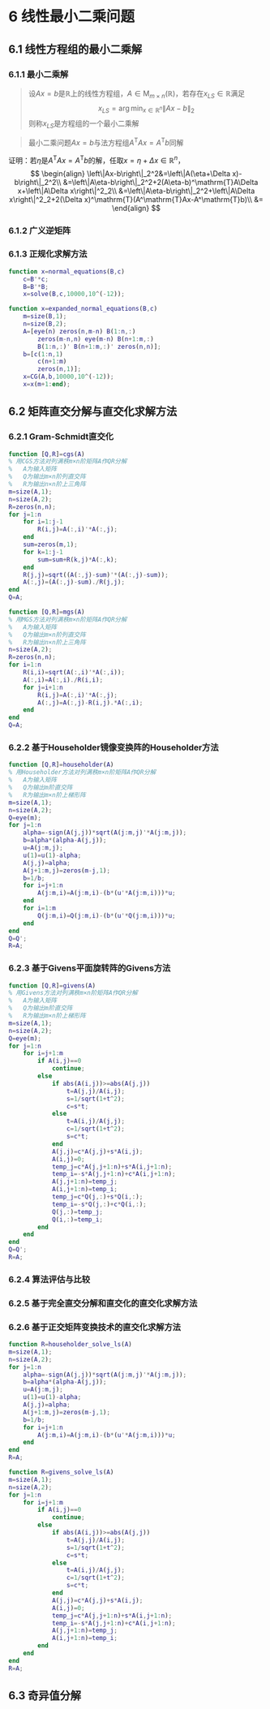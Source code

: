 # 6 线性最小二乘问题

## 6.1 线性方程组的最小二乘解

### 6.1.1 最小二乘解

> 设$Ax=b$是$\mathbb{R}$上的线性方程组，$A\in \mathrm{M}_{m\times n}(\mathbb{R})$，若存在$x_{LS}\in\mathbb{R}$满足
> $$
> x_{LS}=\arg\min_{x\in\mathbb{R}^n}\left\|Ax-b\right\|_2
> $$
> 则称$x_{LS}$是方程组的一个最小二乘解

> 最小二乘问题$Ax=b$与法方程组$A^\mathrm{T}Ax=A^\mathrm{T}b$同解

证明：若$\eta$是$A^\mathrm{T}Ax=A^\mathrm{T}b$的解，任取$x=\eta+\Delta x\in\mathbb{R}^n$，
$$
\begin{align}
\left\|Ax-b\right\|_2^2&=\left\|A(\eta+\Delta x)-b\right\|_2^2\\
&=\left\|A\eta-b\right\|_2^2+2(A\eta-b)^\mathrm{T}A\Delta x+\left\|A\Delta x\right\|^2_2\\
&=\left\|A\eta-b\right\|_2^2+\left\|A\Delta x\right\|^2_2+2(\Delta x)^\mathrm{T}(A^\mathrm{T}Ax-A^\mathrm{T}b)\\
&=
\end{align}
$$


### 6.1.2 广义逆矩阵



### 6.1.3 正规化求解方法





```matlab
function x=normal_equations(B,c)
    c=B'*c;
    B=B'*B;
    x=solve(B,c,10000,10^(-12));
```

```matlab
function x=expanded_normal_equations(B,c)
    m=size(B,1);
    n=size(B,2);
    A=[eye(n) zeros(n,m-n) B(1:n,:)
        zeros(m-n,n) eye(m-n) B(n+1:m,:)
        B(1:n,:)' B(n+1:m,:)' zeros(n,n)];
    b=[c(1:n,1)
        c(n+1:m)
        zeros(n,1)];
    x=CG(A,b,10000,10^(-12));
    x=x(m+1:end);
```



## 6.2 矩阵直交分解与直交化求解方法

### 6.2.1 Gram-Schmidt直交化





```matlab
function [Q,R]=cgs(A)
% 用CGS方法对列满秩m×n阶矩阵A作QR分解
%   A为输入矩阵
%   Q为输出m×n阶列直交阵
%   R为输出n×n阶上三角阵
m=size(A,1);
n=size(A,2);
R=zeros(n,n);
for j=1:n
    for i=1:j-1
        R(i,j)=A(:,i)'*A(:,j);
    end
    sum=zeros(m,1);
    for k=1:j-1
        sum=sum+R(k,j)*A(:,k);
    end
    R(j,j)=sqrt((A(:,j)-sum)'*(A(:,j)-sum));
    A(:,j)=(A(:,j)-sum)./R(j,j);
end
Q=A;
```



```matlab
function [Q,R]=mgs(A)
% 用MGS方法对列满秩m×n阶矩阵A作QR分解
%   A为输入矩阵
%   Q为输出m×n阶列直交阵
%   R为输出n×n阶上三角阵
n=size(A,2);
R=zeros(n,n);
for i=1:n
    R(i,i)=sqrt(A(:,i)'*A(:,i));
    A(:,i)=A(:,i)./R(i,i);
    for j=i+1:n
        R(i,j)=A(:,i)'*A(:,j);
        A(:,j)=A(:,j)-R(i,j).*A(:,i);
    end
end
Q=A;
```





### 6.2.2 基于Householder镜像变换阵的Householder方法



```matlab
function [Q,R]=householder(A)
% 用Householder方法对列满秩m×n阶矩阵A作QR分解
%   A为输入矩阵
%   Q为输出m阶直交阵
%   R为输出m×n阶上梯形阵
m=size(A,1);
n=size(A,2);
Q=eye(m);
for j=1:n
    alpha=-sign(A(j,j))*sqrt(A(j:m,j)'*A(j:m,j));
    b=alpha*(alpha-A(j,j));
    u=A(j:m,j);
    u(1)=u(1)-alpha;
    A(j,j)=alpha;
    A(j+1:m,j)=zeros(m-j,1);
    b=1/b;
    for i=j+1:n
        A(j:m,i)=A(j:m,i)-(b*(u'*A(j:m,i)))*u;
    end
    for i=1:m
        Q(j:m,i)=Q(j:m,i)-(b*(u'*Q(j:m,i)))*u;
    end
end
Q=Q';
R=A;
```





### 6.2.3 基于Givens平面旋转阵的Givens方法



```matlab
function [Q,R]=givens(A)
% 用Givens方法对列满秩m×n阶矩阵A作QR分解
%   A为输入矩阵
%   Q为输出m阶直交阵
%   R为输出m×n阶上梯形阵
m=size(A,1);
n=size(A,2);
Q=eye(m);
for j=1:n
    for i=j+1:m
        if A(i,j)==0
            continue;
        else
            if abs(A(i,j))>=abs(A(j,j))
                t=A(j,j)/A(i,j);
                s=1/sqrt(1+t^2);
                c=s*t;
            else
                t=A(i,j)/A(j,j);
                c=1/sqrt(1+t^2);
                s=c*t;
            end
            A(j,j)=c*A(j,j)+s*A(i,j);
            A(i,j)=0;
            temp_j=c*A(j,j+1:n)+s*A(i,j+1:n);
            temp_i=-s*A(j,j+1:n)+c*A(i,j+1:n);
            A(j,j+1:n)=temp_j;
            A(i,j+1:n)=temp_i;
            temp_j=c*Q(j,:)+s*Q(i,:);
            temp_i=-s*Q(j,:)+c*Q(i,:);
            Q(j,:)=temp_j;
            Q(i,:)=temp_i;
        end
    end
end
Q=Q';
R=A;
```





### 6.2.4 算法评估与比较



### 6.2.5 基于完全直交分解和直交化的直交化求解方法



### 6.2.6 基于正交矩阵变换技术的直交化求解方法



```matlab
function R=householder_solve_ls(A)
m=size(A,1);
n=size(A,2);
for j=1:n
    alpha=-sign(A(j,j))*sqrt(A(j:m,j)'*A(j:m,j));
    b=alpha*(alpha-A(j,j));
    u=A(j:m,j);
    u(1)=u(1)-alpha;
    A(j,j)=alpha;
    A(j+1:m,j)=zeros(m-j,1);
    b=1/b;
    for i=j+1:n
        A(j:m,i)=A(j:m,i)-(b*(u'*A(j:m,i)))*u;
    end
end
R=A;
```

```matlab
function R=givens_solve_ls(A)
m=size(A,1);
n=size(A,2);
for j=1:n
    for i=j+1:m
        if A(i,j)==0
            continue;
        else
            if abs(A(i,j))>=abs(A(j,j))
                t=A(j,j)/A(i,j);
                s=1/sqrt(1+t^2);
                c=s*t;
            else
                t=A(i,j)/A(j,j);
                c=1/sqrt(1+t^2);
                s=c*t;
            end
            A(j,j)=c*A(j,j)+s*A(i,j);
            A(i,j)=0;
            temp_j=c*A(j,j+1:n)+s*A(i,j+1:n);
            temp_i=-s*A(j,j+1:n)+c*A(i,j+1:n);
            A(j,j+1:n)=temp_j;
            A(i,j+1:n)=temp_i;
        end
    end
end
R=A;
```

## 6.3 奇异值分解



